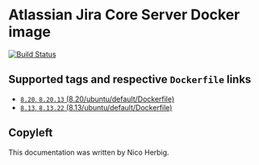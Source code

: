 # Atlassian Jira Core Server Docker image

[![Build Status](https://github.com/nicoherbigio/docker-atlassian-jira-core-server/actions/workflows/build-docker-images.yml/badge.svg)](https://github.com/nicoherbigio/docker-atlassian-jira-core-server/actions/workflows/build-docker-images.yml)

## Supported tags and respective `Dockerfile` links

 * [`8.20`, `8.20.13` (8.20/ubuntu/default/Dockerfile)](https://github.com/nicoherbigio/docker-atlassian-jira-core-server/blob/main/8.20/debian/default/Dockerfile)
 * [`8.13`, `8.13.22` (8.13/ubuntu/default/Dockerfile)](https://github.com/nicoherbigio/docker-atlassian-jira-core-server/blob/main/8.13/debian/default/Dockerfile)

## Copyleft

This documentation was written by Nico Herbig.
